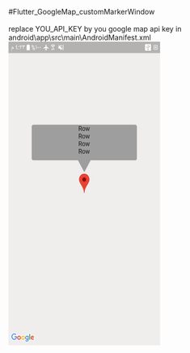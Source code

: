 #Flutter_GoogleMap_customMarkerWindow
<br/>
<br/>
replace YOU_API_KEY by you google map api key   in android\app\src\main\AndroidManifest.xml
<img src="https://github.com/hussenIbrahim/Flutter_GoogleMap_customMarkerWindow/blob/master/screenshoot.jpg" width="300" height="600" />
